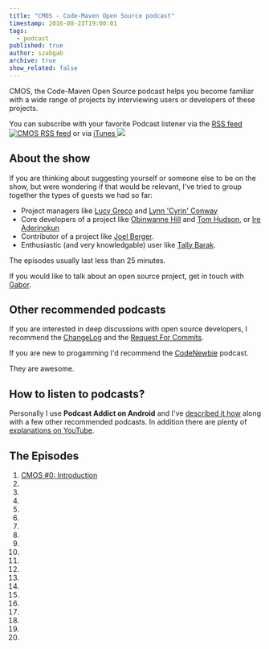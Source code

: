 ```yaml
---
title: "CMOS - Code-Maven Open Source podcast"
timestamp: 2016-08-23T19:00:01
tags:
  - podcast
published: true
author: szabgab
archive: true
show_related: false
---
```



CMOS, the Code-Maven Open Source podcast helps you become familiar with a wide range of projects by interviewing users or developers of these projects.

You can subscribe with your favorite Podcast listener via the <a href="/rss/cmos">RSS feed <img src="/img/feed-icon16x16.png" alt="CMOS RSS feed" /></a>
or via <a href="https://itunes.apple.com/il/podcast/code-maven/id1153427237">iTunes <img src="/img/itunes.png" alr="iTunes" /></a>


## About the show

If you are thinking about suggesting yourself or someone else to be on the show, but were wondering if that would be
relevant, I've tried to group together the types of guests we had so far:

* Project managers like [Lucy Greco](/cmos-5-lucy-greco-dictationbridge) and
     [Lynn 'Cyrin' Conway](/cmos-8-lynn-cyrin-bundler-rubygems)
* Core developers of a project like [Obinwanne Hill](/cmos-7-obinwanne-hill-restivejs) and
      [Tom Hudson](/cmos-4-tom-hudson-gron), or [Ire Aderinokun](/cmos-9-ire-aderinokun)
* Contributor of a project like [Joel Berger](/cmos-3-joel-berger-mojolicious).
* Enthusiastic (and very knowledgable) user like [Tally Barak](/cmos-6-tally-barak-graphql).

The episodes usually last less than 25 minutes.

If you would like to talk about an open source project, get in touch with [Gabor](https://twitter.com/szabgab).

## Other recommended podcasts

If you are interested in deep discussions with open source developers, I recommend
the [ChangeLog](https://changelog.com/) and the [Request For Commits](https://changelog.com/rfc/). 

If you are new to progamming I'd recommend the [CodeNewbie](http://codenewbie.org/) podcast.

They are awesome.

## How to listen to podcasts?

Personally I use <b>Podcast Addict on Android</b> and I've [described it how](http://szabgab.com/podcasts.html) along with
a few other recommended podcasts. In addition there are plenty of [explanations on YouTube](https://www.youtube.com/results?search_query=how+to+listen+to+podcasts).


## The Episodes

1. [CMOS #0: Introduction](cmos-0)
1. [](cmos-1-jason-crome-perl-dancer2)
1. [](cmos-2-sawyer-perl5)
1. [](cmos-3-joel-berger-mojolicious)
1. [](cmos-4-tom-hudson-gron)
1. [](cmos-5-lucy-greco-dictationbridge)
1. [](cmos-6-tally-barak-graphql)
1. [](cmos-7-obinwanne-hill-restivejs)
1. [](cmos-8-lynn-cyrin-bundler-rubygems)
1. [](cmos-9-ire-aderinokun)
1. [](cmos-10-michael-kennedy)
1. [](cmos-11-mohammad-s-anwar)
1. [](cmos-12-randal-schwartz)
1. [](cmos-13-trung-dinh-quang)
1. [](cmos-14-johnny-ray-austin)
1. [](cmos-15-prosper-otemuyiwa)
1. [](cmos-16-jan-henning-thorsen-and-marcus-ramberg)
1. [](cmos-17-moyinoluwa-adeyemi)
1. [](cmos-18-timi-ajiboye)
1. [](cmos-19-job-van-achterberg)

